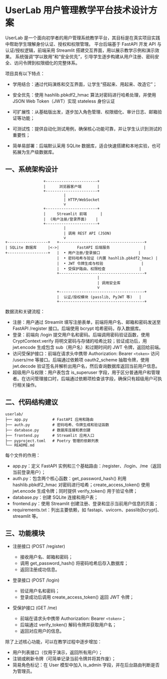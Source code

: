 # UserLab 用户管理教学平台技术设计方案

UserLab 是一个面向初学者的用户管理系统教学平台，其目标是在真实项目实践中帮助学生理解身份认证、授权和权限管理。
平台后端基于 FastAPI 开发 API 与认证/授权逻辑，前端采用 Streamlit 搭建交互界面，用以展示教学示例和演示效果。
系统强调“学以致用”和“安全优先”，引导学生逐步构建从用户注册、密码安全、访问令牌到权限细化的完整体系。

项目具有以下特点：

- 学用结合：通过代码演练和交互界面，让学生“搭起来、用起来、改造它”；

- 安全优先：使用 hashlib.pbkdf2_hmac 算法对密码进行哈希处理，并使用 JSON Web Token（JWT）实现 stateless 身份认证

- 可扩展性：从基础版出发，逐步加入角色管理、权限细化、审计日志、邮箱验证等功能；

- 可测试性：提供自动化测试用例，确保核心功能可靠，并让学生认识到测试的重要性；

- 简单易部署：后端默认采用 SQLite 数据库，适合快速搭建和本地实验，也可拓展为生产级数据库。

## 一、系统架构设计

```
                 +-----------------------+
                 |      浏览器客户端       |
                 +-----------------------+
                          |
                          | HTTP/WebSocket
                          v
                 +-----------------------+
                 |     Streamlit 前端      |
                 |  (用户注册/登录界面)    |
                 +-----------------------+
                          |
                          | 调用 REST API (JSON)
                          v
+------------------+   +--------------------------------------+
| SQLite 数据库     |<->|        FastAPI 后端服务               |
+------------------+   |  • 用户注册/登录接口                 |
                       |  • 密码哈希与验证 (内置 hashlib.pbkdf2_hmac) |
                       |  • JWT 令牌生成与校验                 |
                       |  • 受保护路由、权限检查               |
                       +--------------------------------------+
                                         |
                                         | 调用安全库
                                         v
                       +--------------------------------------+
                       |  认证/授权模块 (passlib, PyJWT 等)   |
                       +--------------------------------------+
```

数据流和关键流程：

- 注册：用户通过 Streamlit 填写注册表单，前端将用户名、邮箱和密码发送至 FastAPI /register 接口。后端使用 bcrypt 哈希密码，存入数据库。
- 登录：前端向 /login 提交用户名和密码。后端调用密码验证函数，使用 CryptContext.verify 将明文密码与存储的哈希比较；验证成功后，用 jwt.encode 生成包含 sub（用户名）和过期时间的 JWT 令牌，返回给前端。
- 访问受保护接口：前端在请求头中携带 Authorization: Bearer `<token>` 访问 /users/me 等接口。后端通过依赖项 oauth2_scheme 抽取令牌，使用 jwt.decode 验证签名并解析出用户名，然后查询数据库返回当前用户信息。
- 超级用户与权限：用户表包含 is_superuser 字段，用于区分普通用户和管理者。在访问管理接口时，后端通过依赖项检查该字段，确保只有超级用户可执行相关操作。

## 二、代码结构建议

```
userlab/
├── app.py           # FastAPI 应用和路由
├── auth.py          # 密码哈希、令牌生成和验证函数
├── database.py      # 数据库连接和表创建
├── frontend.py      # Streamlit 应用入口
├── pyproject.toml   # Poetry 管理的依赖列表
└── README.md
```

每个文件的作用：

- app.py：定义 FastAPI 实例和三个基础路由：/register、/login、/me（返回当前登录用户）；
- auth.py：包含两个核心函数：get_password_hash() 利用 hashlib.pbkdf2_hmac 对密码进行哈希；create_access_token() 使用 jwt.encode 生成令牌；同时提供 verify_token() 用于验证令牌；
- database.py：创建 SQLite 连接和用户表；
- frontend.py：使用 Streamlit 创建注册、登录和显示当前用户信息的页面；
- requirements.txt：列出主要依赖，如 fastapi、uvicorn、passlib[bcrypt]、streamlit 等。

## 三、功能模块

- 注册接口 (POST /register)

  - 接收用户名、邮箱和密码；
  - 调用 get_password_hash() 将密码哈希后存入数据库；
  - 返回注册成功信息。

- 登录接口 (POST /login)

  - 验证用户名和密码；
  - 登录成功后调用 create_access_token() 返回 JWT 令牌；

- 受保护接口 (GET /me)

  - 前端在请求头中携带 Authorization: Bearer `<token>`；
  - 后端通过 verify_token() 解码令牌并获取用户名；
  - 返回对应用户的信息。

除了上述核心功能，可以在教学过程中逐步增加：

- 用户列表接口（仅用于演示，返回所有用户）；
- 注销或刷新令牌（可简单记录当前令牌并将其作废）；
- 简易角色标记：在 User 模型中加入 is_admin 字段，并在后台路由判断是否为管理员。
